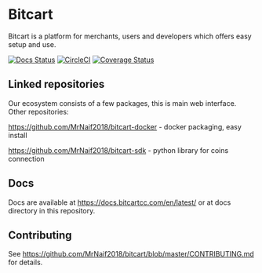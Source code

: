 # Bitcart
Bitcart is a platform for merchants, users and developers which offers easy setup and use.

[![Docs Status](https://img.shields.io/readthedocs/bitcart.svg)](https://docs.bitcartcc.com)
[![CircleCI](https://circleci.com/gh/MrNaif2018/bitcart.svg?style=svg)](https://circleci.com/gh/MrNaif2018/bitcart)
[![Coverage Status](https://coveralls.io/repos/github/MrNaif2018/bitcart/badge.svg?branch=master&kill_cache=1)](https://coveralls.io/github/MrNaif2018/bitcart?branch=master)

Linked repositories
-------------------
Our ecosystem consists of a few packages, this is main web interface.
Other repositories:

https://github.com/MrNaif2018/bitcart-docker - docker packaging, easy install

https://github.com/MrNaif2018/bitcart-sdk - python library for coins connection

Docs
----
Docs are available at https://docs.bitcartcc.com/en/latest/ or at docs directory in this repository.

Contributing
------------
See https://github.com/MrNaif2018/bitcart/blob/master/CONTRIBUTING.md for details.
